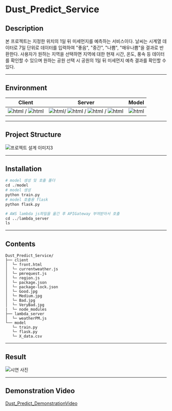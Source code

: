 # Dust_Predict_Service


## Description

본 프로젝트는 지정한 위치의 1일 뒤 미세먼지를 예측하는 서비스이다. 날씨는 시계열 데이터로 7일 단위로 데이터를 입력하여 "좋음", "중간", "나쁨", "매우나쁨"을 결과로 반환한다. 사용자가 원하는 지역을 선택하면 지역에 대한 현재 시간, 온도, 풍속 등 데이터를 확인할 수 있으며 원하는 공원 선택 시 공원의 1일 뒤 미세먼지 예측 결과를 확인할 수 있다. 



-----



## Environment

| Client                                                       | Server                                                       | Model                                                        |
| ------------------------------------------------------------ | ------------------------------------------------------------ | ------------------------------------------------------------ |
| <img alt="html" src ="https://img.shields.io/badge/HTML-red"/> / <img alt="html" src ="https://img.shields.io/badge/JavaScript-brightgreen"/> | <img alt="html" src ="https://img.shields.io/badge/AWS-orange"/>/ <img alt="html" src ="https://img.shields.io/badge/Lambda-yellowgreen"/> / <img alt="html" src ="https://img.shields.io/badge/APIGateway-yellow"/> / <img alt="html" src ="https://img.shields.io/badge/Nodejs-green"/> | <img alt="html" src ="https://img.shields.io/badge/Keras(LSTM)-darkred"/> |



-----



## Project Structure

![프로젝트 설계 이미지3](https://user-images.githubusercontent.com/79822924/159753304-aed626a2-d8c6-437c-a3f5-aa6e357d34ba.png)



------



## Installation

```python
# model 생성 및 호출 폴더
cd ./model
# model 생성
python train.py
# model 호출용 flask
python flask.py

# AWS lambda js파일을 옮긴 후 APIGateway 부여받아서 호출
cd ../lambda_server
ls
```



------



## Contents

```
Dust_Predict_Service/
├── client
│  └─ front.html
│  └─ currentweather.js
│  └─ pmrequest.js
│  └─ region.js
│  └─ package.json
│  └─ package-lock.json
│  └─ Good.jpg
│  └─ Medium.jpg
│  └─ Bad.jpg
│  └─ VeryBad.jpg
|  └─ node_modules
├── lambda_server
│  └─ weatherPM.js
└── model
   └─ train.py
   └─ flask.py
   └─ X_data.csv
```



-----



## Result

![시연 사진](https://user-images.githubusercontent.com/79822924/159752293-9f6061d8-f938-4107-9173-b9bd55169e3e.png)



------



## Demonstration Video

[Dust_Predict_DemonstrationVideo](https://www.youtube.com/watch?v=2D2PTczZHa4)
